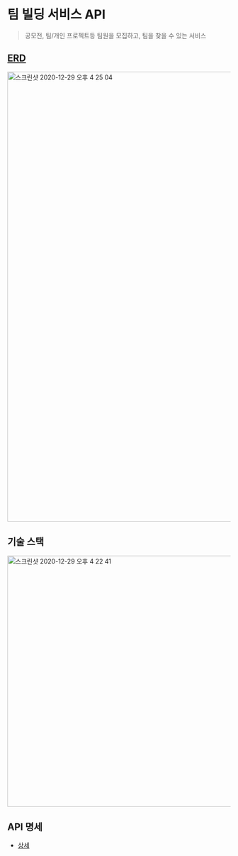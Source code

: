 # 팀 빌딩 서비스 API
> 공모전, 팀/개인 프로젝트등 팀원을 모집하고, 팀을 찾을 수 있는 서비스

## [ERD](https://www.erdcloud.com/d/Mb9LyoDdTWzX2BEQ7)
<img width="1014" alt="스크린샷 2020-12-29 오후 4 25 04" src="https://user-images.githubusercontent.com/26181611/103266220-7643cc00-49f2-11eb-96eb-70363144db37.png">

## 기술 스택
<img width="566" alt="스크린샷 2020-12-29 오후 4 22 41" src="https://user-images.githubusercontent.com/26181611/103265966-2b29b900-49f2-11eb-9216-2cc2a8e6aa17.png">

## API 명세
- [상세](https://www.notion.so/API-476fbf8bd57b4c2e9902b062a4023b17)



